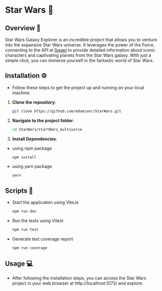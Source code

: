 # Star Wars 🚀

## Overview 🌌

Star Wars Galaxy Explorer is an incredible project that allows you to venture into the expansive Star Wars universe. It leverages the power of the Force, connecting to the API at [Swapi](https://swapi.dev/about) to provide detailed information about iconic characters and captivating planets from the Star Wars galaxy. With just a simple click, you can immerse yourself in the fantastic world of Star Wars.

## Installation ⚙

- Follow these steps to get the project up and running on your local machine.

1. **Clone the repository**:
   ```sh
   git clone https://github.com/edumixer/StarWars.git
   ```
2. **Navigate to the project folder**:
   ```sh
   cd StarWars/startWars_multiverse
   ```
3. **Install Dependencies**:
- using npm package
   ```sh
   npm install
   ```
- using yarn package
   ```sh
   yarn
   ```

## Scripts 🔗

- Start the application using ViteJs
   ```sh 
   npm run dev
   ```
- Run the tests using Vitest
   ```sh 
   npm run test
   ```
- Generate test coverage report
   ```sh 
   npm run coverage
   ```

## Usage 💻

- After following the installation steps, you can access the Star Wars project in your web browser at http://localhost:5173/ and explore.